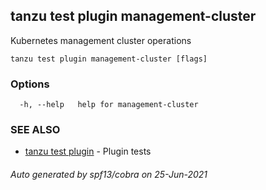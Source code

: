 ## tanzu test plugin management-cluster

Kubernetes management cluster operations

```
tanzu test plugin management-cluster [flags]
```

### Options

```
  -h, --help   help for management-cluster
```

### SEE ALSO

* [tanzu test plugin](tanzu_test_plugin.md)	 - Plugin tests

###### Auto generated by spf13/cobra on 25-Jun-2021
